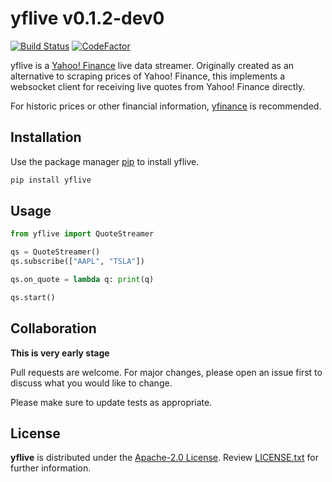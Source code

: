 # yflive v0.1.2-dev0

[![Build Status](https://github.com/maxBeinlich/yflive/actions/workflows/build.yml/badge.svg)](https://github.com/maxBeinlich/yflive/actions/workflows/build.yml)
[![CodeFactor](https://www.codefactor.io/repository/github/maxbeinlich/yflive/badge/master)](https://www.codefactor.io/repository/github/maxbeinlich/yflive/overview/master)

yflive is a [Yahoo! Finance](https://finance.yahoo.com) live data streamer. Originally created as an alternative to scraping prices of Yahoo! Finance, this implements a websocket client for receiving live quotes from Yahoo! Finance directly.

For historic prices or other financial information, [yfinance](https://github.com/ranaroussi/yfinance) is recommended.

## Installation

Use the package manager [pip](https://pip.pypa.io/en/stable/) to install yflive.

```bash
pip install yflive
```

## Usage

```python
from yflive import QuoteStreamer

qs = QuoteStreamer()
qs.subscribe(["AAPL", "TSLA"]) 

qs.on_quote = lambda q: print(q)

qs.start()
```

## Collaboration

**This is very early stage**

Pull requests are welcome. For major changes, please open an issue first to discuss what you would like to change.

Please make sure to update tests as appropriate.

## License

**yflive** is distributed under the [Apache-2.0 License](http://www.apache.org/licenses/). Review [LICENSE.txt](https://github.com/maxBeinlich/yflive/blob/master/LICENSE.txt) for further information.
